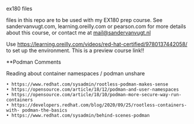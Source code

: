 ex180 files

files in this repo are to be used with my EX180 prep course. See sandervanvugt.com, learning.oreilly.com or pearson.com for more details about this course, or contact me at mail@sandervanvugt.nl


Use https://learning.oreilly.com/videos/red-hat-certified/9780137442058/ to set up the environment. This is a preview course link!!

**Podman Comments

 Reading about container namespaces / podman unshare
 ```
• https://www.redhat.com/sysadmin/rootless-podman-makes-sense
• https://opensource.com/article/18/12/podman-and-user-namespaces
• https://opensource.com/article/18/10/podman-more-secure-way-run-containers
• https://developers.redhat.com/blog/2020/09/25/rootless-containers-with- podman-the-basics
• https://www.redhat.com/sysadmin/behind-scenes-podman
 ```
 
